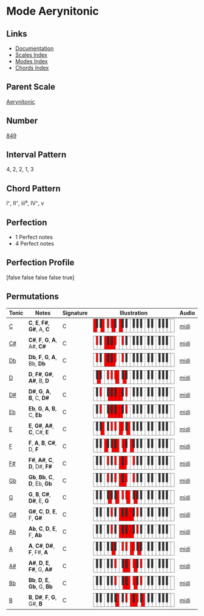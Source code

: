 # Mode Aerynitonic

## Links

- [Documentation](index.md)
- [Scales Index](Scales.md)
- [Modes Index](Modes.md)
- [Chords Index](Chords.md)

## Parent Scale

[Aerynitonic](ScaleAerynitonic.md)

## Number

[849](https://ianring.com/musictheory/scales/849)

## Interval Pattern

4, 2, 2, 1, 3

## Chord Pattern

I⁺, II⁺, iii⁰, IV⁺, v

## Perfection

- 1 Perfect notes
- 4 Perfect notes

## Perfection Profile

[false false false false true]

## Permutations

| Tonic | Notes | Signature | Illustration | Audio |
|-------|-------|-----------|--------------|-------|
| [C](ModeCNaturalAerynitonic.md) | **C**, **E**, **F#**, **G#**, A, **C** | C | ![CNaturalAerynitonic](ModeCNaturalAerynitonic.png) | [midi](https://github.com/edipermadi/music/blob/main/docs/ModeCNaturalAerynitonic.mid?raw=true) |
| [C#](ModeCSharpAerynitonic.md) | **C#**, **F**, **G**, **A**, A#, **C#** | C | ![CSharpAerynitonic](ModeCSharpAerynitonic.png) | [midi](https://github.com/edipermadi/music/blob/main/docs/ModeCSharpAerynitonic.mid?raw=true) |
| [Db](ModeDFlatAerynitonic.md) | **Db**, **F**, **G**, **A**, Bb, **Db** | C | ![DFlatAerynitonic](ModeDFlatAerynitonic.png) | [midi](https://github.com/edipermadi/music/blob/main/docs/ModeDFlatAerynitonic.mid?raw=true) |
| [D](ModeDNaturalAerynitonic.md) | **D**, **F#**, **G#**, **A#**, B, **D** | C | ![DNaturalAerynitonic](ModeDNaturalAerynitonic.png) | [midi](https://github.com/edipermadi/music/blob/main/docs/ModeDNaturalAerynitonic.mid?raw=true) |
| [D#](ModeDSharpAerynitonic.md) | **D#**, **G**, **A**, **B**, C, **D#** | C | ![DSharpAerynitonic](ModeDSharpAerynitonic.png) | [midi](https://github.com/edipermadi/music/blob/main/docs/ModeDSharpAerynitonic.mid?raw=true) |
| [Eb](ModeEFlatAerynitonic.md) | **Eb**, **G**, **A**, **B**, C, **Eb** | C | ![EFlatAerynitonic](ModeEFlatAerynitonic.png) | [midi](https://github.com/edipermadi/music/blob/main/docs/ModeEFlatAerynitonic.mid?raw=true) |
| [E](ModeENaturalAerynitonic.md) | **E**, **G#**, **A#**, **C**, C#, **E** | C | ![ENaturalAerynitonic](ModeENaturalAerynitonic.png) | [midi](https://github.com/edipermadi/music/blob/main/docs/ModeENaturalAerynitonic.mid?raw=true) |
| [F](ModeFNaturalAerynitonic.md) | **F**, **A**, **B**, **C#**, D, **F** | C | ![FNaturalAerynitonic](ModeFNaturalAerynitonic.png) | [midi](https://github.com/edipermadi/music/blob/main/docs/ModeFNaturalAerynitonic.mid?raw=true) |
| [F#](ModeFSharpAerynitonic.md) | **F#**, **A#**, **C**, **D**, D#, **F#** | C | ![FSharpAerynitonic](ModeFSharpAerynitonic.png) | [midi](https://github.com/edipermadi/music/blob/main/docs/ModeFSharpAerynitonic.mid?raw=true) |
| [Gb](ModeGFlatAerynitonic.md) | **Gb**, **Bb**, **C**, **D**, Eb, **Gb** | C | ![GFlatAerynitonic](ModeGFlatAerynitonic.png) | [midi](https://github.com/edipermadi/music/blob/main/docs/ModeGFlatAerynitonic.mid?raw=true) |
| [G](ModeGNaturalAerynitonic.md) | **G**, **B**, **C#**, **D#**, E, **G** | C | ![GNaturalAerynitonic](ModeGNaturalAerynitonic.png) | [midi](https://github.com/edipermadi/music/blob/main/docs/ModeGNaturalAerynitonic.mid?raw=true) |
| [G#](ModeGSharpAerynitonic.md) | **G#**, **C**, **D**, **E**, F, **G#** | C | ![GSharpAerynitonic](ModeGSharpAerynitonic.png) | [midi](https://github.com/edipermadi/music/blob/main/docs/ModeGSharpAerynitonic.mid?raw=true) |
| [Ab](ModeAFlatAerynitonic.md) | **Ab**, **C**, **D**, **E**, F, **Ab** | C | ![AFlatAerynitonic](ModeAFlatAerynitonic.png) | [midi](https://github.com/edipermadi/music/blob/main/docs/ModeAFlatAerynitonic.mid?raw=true) |
| [A](ModeANaturalAerynitonic.md) | **A**, **C#**, **D#**, **F**, F#, **A** | C | ![ANaturalAerynitonic](ModeANaturalAerynitonic.png) | [midi](https://github.com/edipermadi/music/blob/main/docs/ModeANaturalAerynitonic.mid?raw=true) |
| [A#](ModeASharpAerynitonic.md) | **A#**, **D**, **E**, **F#**, G, **A#** | C | ![ASharpAerynitonic](ModeASharpAerynitonic.png) | [midi](https://github.com/edipermadi/music/blob/main/docs/ModeASharpAerynitonic.mid?raw=true) |
| [Bb](ModeBFlatAerynitonic.md) | **Bb**, **D**, **E**, **Gb**, G, **Bb** | C | ![BFlatAerynitonic](ModeBFlatAerynitonic.png) | [midi](https://github.com/edipermadi/music/blob/main/docs/ModeBFlatAerynitonic.mid?raw=true) |
| [B](ModeBNaturalAerynitonic.md) | **B**, **D#**, **F**, **G**, G#, **B** | C | ![BNaturalAerynitonic](ModeBNaturalAerynitonic.png) | [midi](https://github.com/edipermadi/music/blob/main/docs/ModeBNaturalAerynitonic.mid?raw=true) |
